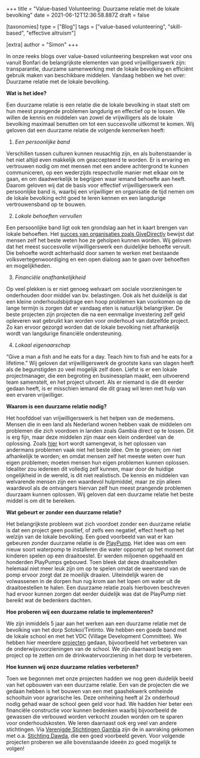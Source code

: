 +++
title = "Value-based Volunteering: Duurzame relatie met de lokale bevolking"
date = 2021-06-12T12:36:58.887Z
draft = false

[taxonomies]
type = ["Blog"]
tags = ["value-based volunteering", "skill-based", "effective altruism"]

[extra]
author = "Simon"
+++
<!--StartFragment-->

In onze reeks blogs over value-based volunteering bespreken wat voor ons vanuit Bonfari de belangrijkste elementen van goed vrijwilligerswerk zijn: transparantie, duurzame samenwerking met de lokale bevolking en efficiënt gebruik maken van beschikbare middelen. Vandaag hebben we het over: Duurzame relatie met de lokale bevolking.<!-- more --> 

**Wat is het idee?**

Een duurzame relatie is een relatie die de lokale bevolking in staat stelt om hun meest prangende problemen langdurig en effectief op te lossen. We willen de kennis en middelen van zowel de vrijwilligers als de lokale bevolking maximaal benutten om tot een succesvolle uitkomst te komen. Wij geloven dat een duurzame relatie de volgende kenmerken heeft:

1. *Een persoonlijke band*

Verschillen tussen culturen kunnen reusachtig zijn, en als buitenstaander is het niet altijd even makkelijk om geaccepteerd te worden. Er is ervaring en vertrouwen nodig om met mensen met een andere achtergrond te kunnen communiceren, op een wederzijds respectvolle manier met elkaar om te gaan, en om daadwerkelijk te begrijpen waar iemand behoefte aan heeft. Daarom geloven wij dat de basis voor effectief vrijwilligerswerk een persoonlijke band is, waarbij een vrijwilliger en organisatie de tijd nemen om de lokale bevolking echt goed te leren kennen en een langdurige vertrouwensband op te bouwen.

2. *Lokale behoeften vervullen*

Een persoonlijke band ligt ook ten grondslag aan het in kaart brengen van lokale behoeften. Het [succes van organisaties zoals GiveDirectly](https://www.givewell.org/charities/give-directly) bewijst dat mensen zelf het beste weten hoe ze geholpen kunnen worden. Wij geloven dat het meest succesvolle vrijwilligerswerk een duidelijke behoefte vervult. Die behoefte wordt achterhaald door samen te werken met bestaande volksvertegenwoordiging en een open dialoog aan te gaan over behoeften en mogelijkheden.

3. *Financiële onafhankelijkheid*

Op veel plekken is er niet genoeg welvaart om sociale voorzieningen te onderhouden door middel van bv. belastingen. Ook als het duidelijk is dat een kleine onderhoudsbijdrage een hoop problemen kan voorkomen op de lange termijn is zorgen dat er vandaag eten is natuurlijk belangrijker. De beste projecten zijn projecten die na een eenmalige investering zelf geld opleveren wat gebruikt kan worden voor onderhoud van datzelfde project. Zo kan ervoor gezorgd worden dat de lokale bevolking niet afhankelijk wordt van langdurige financiële ondersteuning.

4. *Lokaal eigenaarschap*

“Give a man a fish and he eats for a day. Teach him to fish and he eats for a lifetime.” Wij geloven dat vrijwilligerswerk de grootste kans van slagen heeft als de begunstigden zo veel mogelijk zelf doen. Liefst is er een lokale projectmanager, die een begroting en businessplan maakt, een uitvoerend team samenstelt, en het project uitvoert. Als er niemand is die dit eerder gedaan heeft, is er misschien iemand die dit graag wil leren met hulp van een ervaren vrijwilliger. 

**Waarom is een duurzame relatie nodig?**

Het hoofddoel van vrijwilligerswerk is het helpen van de medemens. Mensen die in een land als Nederland wonen hebben vaak de middelen om problemen die zich voordoen in landen zoals Gambia direct op te lossen. Dit is erg fijn, maar deze middelen zijn maar een klein onderdeel van de oplossing. Zoals [hier](https://exploringyourmind.com/3-reasons-not-solve-peoples-problems/) kort wordt samengevat, is het oplossen van andermans problemen vaak niet het beste idee. Om te groeien; om niet afhankelijk te worden; en omdat mensen zelf het meeste weten over hun eigen problemen; moeten mensen hun eigen problemen kunnen oplossen. Idealiter zou iedereen dit volledig zelf kunnen, maar door de huidige ongelijkheid in de wereld, is dit niet realistisch. De kennis en middelen van welvarende mensen zijn een waardevol hulpmiddel, maar ze zijn alleen waardevol als de ontvangers hiervan zelf hun meest prangende problemen duurzaam kunnen oplossen. Wij geloven dat een duurzame relatie het beste middel is om dit te bereiken.

**Wat gebeurt er zonder een duurzame relatie?**

Het belangrijkste probleem wat zich voordoet zonder een duurzame relatie is dat een project geen positief, of zelfs een negatief, effect heeft op het welzijn van de lokale bevolking. Een goed voorbeeld van wat er kan gebeuren zonder duurzame relatie is de [PlayPump](https://news.climate.columbia.edu/2010/07/01/the-playpump-what-went-wrong/). Het idee was om een nieuw soort waterpomp te installeren die water oppompt op het moment dat kinderen spelen op een draaitoestel. Er werden miljoenen opgehaald en honderden PlayPumps gebouwd. Toen bleek dat deze draaitoestellen helemaal niet meer leuk zijn om op te spelen omdat de weerstand van de pomp ervoor zorgt dat ze moeilijk draaien. Uiteindelijk waren de volwassenen in de dorpen hun rug krom aan het lopen om water uit de draaitoestellen te halen. Een duurzame relatie zoals hierboven beschreven had ervoor kunnen zorgen dat eerder duidelijk was dat de PlayPump niet bereikt wat de bedenkers dachten.

**Hoe proberen wij een duurzame relatie te implementeren?** 

We zijn inmiddels 5 jaar aan het werken aan een duurzame relatie met de bevolking van het dorp Sotokoi/Tintinto. We hebben een goede band met de lokale school en met het VDC (Village Development Committee). We hebben hier meerdere [projecten](https://bonfari.net/projecten/) gedaan, bijvoorbeeld het verbeteren van de onderwijsvoorzieningen van de school. We zijn daarnaast bezig een project op te zetten om de drinkwatervoorziening in het dorp te verbeteren.

**Hoe kunnen wij onze duurzame relaties verbeteren?** 

Toen we begonnen met onze projecten hadden we nog geen duidelijk beeld van het opbouwen van een duurzame relatie. Een van de projecten die we gedaan hebben is het bouwen van een met gaashekwerk omheinde schooltuin voor agrarische les. Deze omheining heeft al 2x onderhoud nodig gehad waar de school geen geld voor had. We hadden hier beter een financiële constructie voor kunnen bedenken waarbij bijvoorbeeld de gewassen die verbouwd worden verkocht zouden worden om te sparen voor onderhoudskosten. We leren daarnaast ook erg veel van andere stichtingen. Via [Verenigde Stichtingen Gambia](https://www.vsgambia.com/) zijn de in aanraking gekomen met o.a. [Stichting Dawda](https://www.dawdasg.nl/), die een goed voorbeeld geven. Voor volgende projecten proberen we alle bovenstaande ideeën zo goed mogelijk te volgen!

<!--EndFragment-->